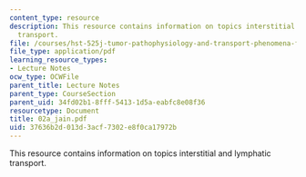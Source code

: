 ```yaml
---
content_type: resource
description: This resource contains information on topics interstitial and lymphatic
  transport.
file: /courses/hst-525j-tumor-pathophysiology-and-transport-phenomena-fall-2005/37636b2d013d3acf7302e8f0ca17972b_02a_jain.pdf
file_type: application/pdf
learning_resource_types:
- Lecture Notes
ocw_type: OCWFile
parent_title: Lecture Notes
parent_type: CourseSection
parent_uid: 34fd02b1-8fff-5413-1d5a-eabfc8e08f36
resourcetype: Document
title: 02a_jain.pdf
uid: 37636b2d-013d-3acf-7302-e8f0ca17972b
---
```

This resource contains information on topics interstitial and lymphatic transport.